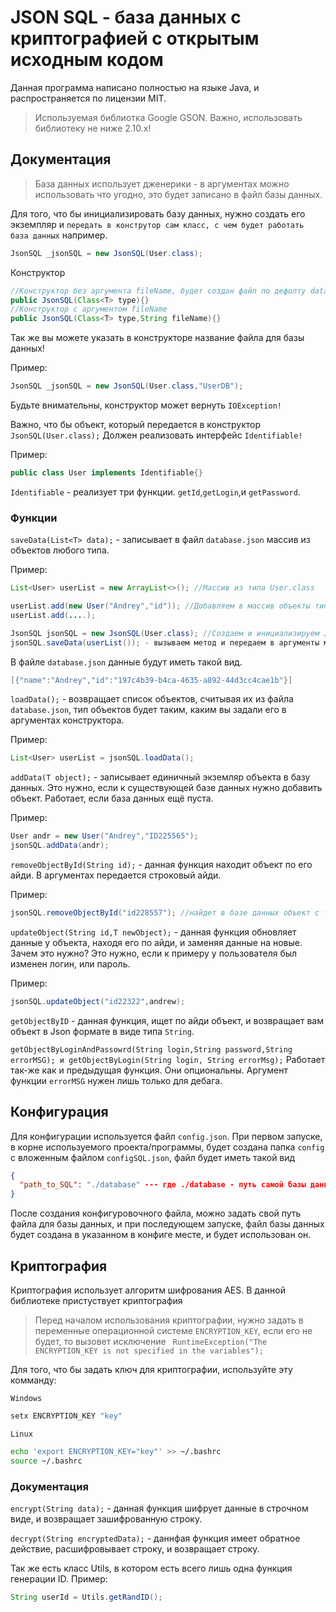 # JSON SQL - база данных с криптографией с открытым исходным кодом
Данная программа написано полностью на языке Java, и распространяется по лицензии MIT.
>Используемая библиотка Google GSON. Важно, использовать библиотеку не ниже 2.10.x!

## Документация

>База данных использует дженерики - в аргументах можно использовать что угодно, это будет записано в файл базы данных.

Для того, что бы инициализировать базу данных, нужно создать его экземпляр и `передать в конструтор сам класс, с чем будет работать база данных` например.
```java
JsonSQL _jsonSQL = new JsonSQL(User.class);
```

Конструктор
```java
//Конструктор без аргумента fileName, будет создан файл по дефолту dataBase.json
public JsonSQL(Class<T> type){}
//Конструктор c аргументом fileName
public JsonSQL(Class<T> type,String fileName){}
```

Так же вы можете указать в конструкторе название файла для базы данных!

Пример:

```java
JsonSQL _jsonSQL = new JsonSQL(User.class,"UserDB");

```
 
Будьте внимательны, конструктор может вернуть `IOException!`

Важно, что бы объект, который передается в конструктор `JsonSQL(User.class);`
Должен реализовать интерфейс `Identifiable!`

Пример:

```java
public class User implements Identifiable{}
```

`Identifiable` - реализует три функции. `getId`,`getLogin`,и `getPassword`.

### Функции
`saveData(List<T> data);`  - записывает в файл `database.json` массив из объектов любого типа.

Пример:
```java
List<User> userList = new ArrayList<>(); //Массив из типа User.class

userList.add(new User("Andrey","id")); //Добавляем в массив объекты типа User.class
userList.add(....);

JsonSQL jsonSQL = new JsonSQL(User.class); //Создаем и инициализируем JsonSQL, передавая в аргументы тип User.class
jsonSQL.saveData(userList()); - вызываем метод и передаем в аргументы массив из объектов типа User.class
```
В файле `database.json` данные будут иметь такой вид.
```java
[{"name":"Andrey","id":"197c4b39-b4ca-4635-a892-44d3cc4cae1b"}]
```

`loadData();` - возвращает список объектов, считывая их из файла `database.json`, тип объектов будет таким, каким вы задали его в аргументах конструктора.

Пример:
```java
List<User> userList = jsonSQL.loadData();
```

`addData(T object);` - записывает единичный экземляр объекта в базу данных. Это нужно, если к существующей базе данных нужно добавить объект. Работает, если база данных ещё пуста.

Пример:

```java
User andr = new User("Andrey","ID225565");
jsonSQL.addData(andr);
```
`removeObjectById(String id);` - данная функция находит объект по его айди. В аргументах передается строковый айди.

Пример:

```java
jsonSQL.removeObjectById("id228557"); //найдет в базе данных объект с таким айди, и удалит его.
```

`updateObject(String id,T newObject);` - данная функция обновляет данные у объекта, находя его по айди, и заменяя данные на новые. Зачем это нужно? Это нужно, если к примеру у пользователя был изменен логин, или пароль.

Пример:

```java
jsonSQL.updateObject("id22322",andrew);
```

`getObjectByID` - данная функция, ищет по айди объект, и возвращает вам объект в Json формате в виде типа `String`.

`getObjectByLoginAndPassowrd(String login,String password,String errorMSG); и getObjectByLogin(String login, String errorMsg);` Работает так-же как и предыдущая функция. Они опциональны.
Аргумент функции `errorMSG` нужен лишь только для дебага.

## Конфигурация
Для конфигурации используется файл `config.json`.
При первом запуске, в корне используемого проекта/программы, будет создана папка `config` с вложенным файлом `configSQL.json`, файл будет иметь такой вид
```json
{
  "path_to_SQL": "./database" --- где ./database - путь самой базы данных.
}
```
После создания конфигуровочного файла, можно задать свой путь файла для базы данных, и при последующем запуске, файл базы данных будет создана в указанном в конфиге месте, и будет использован он.

## Криптография
Криптография использует алгоритм шифрования AES.
В данной библиотеке пристуствует криптография
>Перед началом использования криптографии, нужно задать в переменные операционной системе `ENCRYPTION_KEY`, если его не будет, то вызовет исключение ` RuntimeException("The ENCRYPTION_KEY is not specified in the variables");`

Для того, что бы задать ключ для криптографии, используйте эту комманду:

`Windows`
```cmd
setx ENCRYPTION_KEY "key"
```
`Linux`
```bash
echo 'export ENCRYPTION_KEY="key"' >> ~/.bashrc
source ~/.bashrc 
```
### Документация

`encrypt(String data);` - данная функция шифрует данные в строчном виде, и возвращает зашифрованную строку.

`decrypt(String encryptedData);` - даннфая функция имеет обратное действие, расшифровывает строку, и возвращает строку.

Так же есть класс Utils, в котором есть всего лишь одна функция генерации ID.
Пример:
```java
String userId = Utils.getRandID();
```

